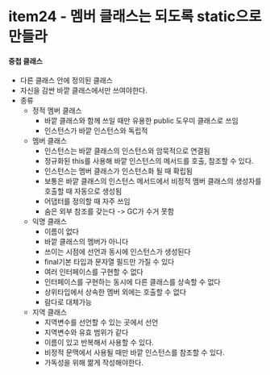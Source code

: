# item24 - 멤버 클래스는 되도록 static으로 만들라

#### 중첩 클래스

* 다른 클래스 안에 정의된 클래스
* 자신을 감싼 바깥 클래스에서만 쓰여야한다.
* 종류 
  * 정적 멤버 클래스
    * 바깥 클래스와 함께 쓰일 때만 유용한 public 도우미 클래스로 쓰임
    * 인스턴스가 바깥 인스턴스와 독립적
  * 멤버 클래스
    * 인스턴스는 바깥 클래스의 인스턴스와 암묵적으로 연결됨
    * 정규화된 this를 사용해 바깥 인스턴스의 메서드를 호출, 참조할 수 있다.
    * 인스턴스는 멤버 클래스가 인스턴스화 될 때 확립됨
    * 보통은 바깥 클래스의 인스턴스 메서드에서 비정적 멤버 클래스의 생성자를 호출할 때 자동으로 생성됨
    * 어댑터를 정의할 때 자주 쓰임
    * 숨은 외부 참조를 갖는다 -> GC가 수거 못함
  * 익명 클래스
    * 이름이 없다
    * 바깥 클래스의 멤버가 아니다
    * 쓰이는 시점에 선언과 동시에 인스턴스가 생성된다
    * final기본 타입과 문자열 필드만 가질 수 있다
    * 여러 인터페이스를 구현할 수 없다
    * 인터페이스를 구현하는 동시에 다른 클래스를 상속할 수 없다
    * 상위타입에서 상속한 멤버 외에는 호출할 수 없다
    * 람다로 대체가능
  * 지역 클래스
    * 지역변수를 선언할 수 있는 곳에서 선언
    * 지역변수와 유효 범위가 같다
    * 이름이 있고 반복해서 사용할 수 있다.
    * 비정적 문맥에서 사용될 때만 바깥 인스턴스를 참조할 수 있다.
    * 가독성을 위해 짦게 작성해야한다.